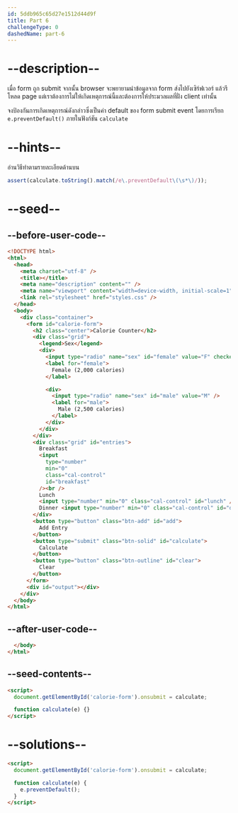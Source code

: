 ```yaml
---
id: 5ddb965c65d27e1512d44d9f
title: Part 6
challengeType: 0
dashedName: part-6
---
```


# --description--

เมื่อ form ถูก submit จากนั้น browser จะพยายามนำข้อมูลจาก form ส่งไปยังเซิร์ฟเวอร์ แล้วรีโหลด page แต่เราต้องการไม่ให้เกิดเหตุการณ์นี้และต้องการให้ประมวลผลที่ฝั่ง client เท่านั้น 

จงป้องกันการเกิดเหตุการณ์ดังกล่าวซึ่งเป็นค่า default ของ form submit event โดยการเรียก `e.preventDefault()` ภายในฟังก์ชัน `calculate`

# --hints--

อ่านวิธีทำตามรายละเอียดด้านบน

```js
assert(calculate.toString().match(/e\.preventDefault\(\s*\)/));
```

# --seed--

## --before-user-code--

```html
<!DOCTYPE html>
<html>
  <head>
    <meta charset="utf-8" />
    <title></title>
    <meta name="description" content="" />
    <meta name="viewport" content="width=device-width, initial-scale=1" />
    <link rel="stylesheet" href="styles.css" />
  </head>
  <body>
    <div class="container">
      <form id="calorie-form">
        <h2 class="center">Calorie Counter</h2>
        <div class="grid">
          <legend>Sex</legend>
          <div>
            <input type="radio" name="sex" id="female" value="F" checked />
            <label for="female">
              Female (2,000 calories)
            </label>

            <div>
              <input type="radio" name="sex" id="male" value="M" />
              <label for="male">
                Male (2,500 calories)
              </label>
            </div>
          </div>
        </div>
        <div class="grid" id="entries">
          Breakfast
          <input
            type="number"
            min="0"
            class="cal-control"
            id="breakfast"
          /><br />
          Lunch
          <input type="number" min="0" class="cal-control" id="lunch" /><br />
          Dinner <input type="number" min="0" class="cal-control" id="dinner" />
        </div>
        <button type="button" class="btn-add" id="add">
          Add Entry
        </button>
        <button type="submit" class="btn-solid" id="calculate">
          Calculate
        </button>
        <button type="button" class="btn-outline" id="clear">
          Clear
        </button>
      </form>
      <div id="output"></div>
    </div>
  </body>
</html>
```

## --after-user-code--

```html
  </body>
</html>
```

## --seed-contents--

```html
<script>
  document.getElementById('calorie-form').onsubmit = calculate;

  function calculate(e) {}
</script>
```

# --solutions--

```html
<script>
  document.getElementById('calorie-form').onsubmit = calculate;

  function calculate(e) {
    e.preventDefault();
  }
</script>
```
